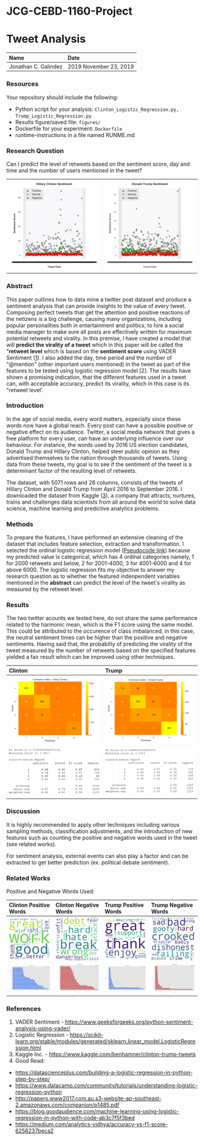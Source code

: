 # JCG-CEBD-1160-Project
# Tweet Analysis

| Name | Date |
|:-------|:---------------|
|Jonathan C. Galindez|2019 November 23, 2019|


### Resources
Your repository should include the following:

- Python script for your analysis: `Clinton_Logistic_Regression.py, Trump_Logistic_Regression.py  `   
- Results figure/saved file:  `figures/`
- Dockerfile for your experiment: `Dockerfile`
- runtime-instructions in a file named RUNME.md

### Research Question

Can I predict the level of retweets based on the sentiment score, day and time and the number of users mentioned in the tweet?

|   |  |
|:-------|:---------------|
|![matrix](./figures/hillary_sentiment.png) |![matrix](./figures/donald_sentiment.png)|

### Abstract

This paper outlines how to data mine a twitter post dataset and produce a sentiment analysis that can provide insights to the value of every tweet. Composing perfect tweets that get the attention and positive reactions of the netizens is a big challenge, causing many organizations, including popular personalities both in entertainment and politics, to hire a social media manager to make sure all posts are effectively written for maximum potential retweets and virality. In this premise, I have created a model that will **predict the virality of a tweet** which in this paper will be called the "**retweet level** which is based on the **sentiment score** using VADER Sentiment ([1](https://www.geeksforgeeks.org/python-sentiment-analysis-using-vader/ "VADER Sentiment Link!")). I also added the day, time period and the number of "@mention" (other important users mentioned) in the tweet as part of the features to be tested using logistic regression model [2].  The results have shown a promising indication, that the different features used in a tweet can, with acceptable accuracy, predict its virality, which in this case is its "retweet level'.

### Introduction

In the age of social media, every word matters, especially since these words now have a global reach. Every post can have a possible positive or negative effect on its audience. Twitter, a social media network that gives a free platform for every user, can have an underlying influence over our behaviour. For instance, the words used by 2016 US election candidates, Donald Trump and Hillary Clinton, helped steer public opinion as they advertised themselves to the nation through thousands of tweets. Using data from these tweets, my goal is to see if the sentiment of the tweet is a determinant factor of the resulting level of retweets. 

The dataset, with 5071 rows and 28 columns, consists of the tweets of Hillary Clinton and Donald Trump from April 2016 to September 2016.  I downloaded the dataset from Kaggle ([3](https://www.kaggle.com/benhamner/clinton-trump-tweets "Kaggle Link!")), a company that attracts, nurtures, trains and challenges data scientists from all around the world to solve data science, machine learning and predictive analytics problems.

### Methods

To prepare the features, I have performed an extensive cleaning of the dataset that includes feature selection, extraction and transformation. I selected the ordinal logistic regression model ([Pseudocode link](https://scikit-learn.org/stable/modules/generated/sklearn.linear_model.LogisticRegression.html "Logistic Regression Link!")) because my predicted value is categorical, which has 4 ordinal categories namely, 1 for 2000 retweets and below, 2 for 2001-4000, 3 for 4001-6000 and 4 for above 6000. The logistic regression fits my objective to answer my research question as to whether the featured indenpendent variables mentioned in the **abstract** can predict the level of the tweet's virality as measured by the retweet level.

### Results

The two twitter acounts we tested here, do not share the same performance related to the harmonic mean, which is the F1 score using the same model. This could be attributed to the occurence of class imbalanced, in this case, the neutral sentiment times can be higher than the positive and negative sentiments. Having said that, the probabilty of predicting the virality of the  tweet measured by the number of retweets based on the specified features yielded a fair result which can be improved using other techniques. 

| Clinton | Trump |
|:-------|:---------------|
|![matrix](./figures/clinton_confusion_matrix.png) |![matrix](./figures/trump_confusion_matrix.png)|
|![matrix](./figures/clinton_performance_report.PNG) |![matrix](./figures/trump_performance_report.PNG)|

### Discussion

It is highly recommended to apply other techniques including various sampling methods, classification adjustments, and the introduction of new features such as counting the positive and negative words used in the tweet (see related works).  

For sentiment analysis, external events can also play a factor and can be extracted to get better prediction (ex. political debate sentiment).

### Related Works

Positive and Negative Words Used:

| Clinton Positive Words| Clinton Negative Words| Trump Positive Words | Trump Negative Words|
|:----------------------|:----------------------|:---------------------|:--------------------| 
|![matrix](./figures/clinton_positive_cloud.png)|![matrix](./figures/clinton_negative_cloud.png)  |![matrix](./figures/trump_positive_cloud.png)| ![matrix](./figures/trump_negative_cloud.png)|
|![matrix](./figures/clinton_positive_words.png) | ![matrix](./figures/clinton_negative_words.png) |![matrix](./figures/trump_positive_words.png)| ![matrix](./figures/trump_negative_words.png)



### References
1. VADER Sentiment - https://www.geeksforgeeks.org/python-sentiment-analysis-using-vader/
2. Logistic Regression - https://scikit-learn.org/stable/modules/generated/sklearn.linear_model.LogisticRegression.html
3. Kaggle Inc. - https://www.kaggle.com/benhamner/clinton-trump-tweets
4. Good Read: 
- https://datascienceplus.com/building-a-logistic-regression-in-python-step-by-step/
- https://www.datacamp.com/community/tutorials/understanding-logistic-regression-python
- http://papers.www2017.com.au.s3-website-ap-southeast-2.amazonaws.com/companion/p1485.pdf
- https://blog.goodaudience.com/machine-learning-using-logistic-regression-in-python-with-code-ab3c7f5f3bed
- https://medium.com/analytics-vidhya/accuracy-vs-f1-score-6258237beca2
